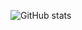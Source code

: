
![GitHub stats](https://github-readme-stats.vercel.app/api?username=tttsaurus&show_icons=true&theme=radical)

